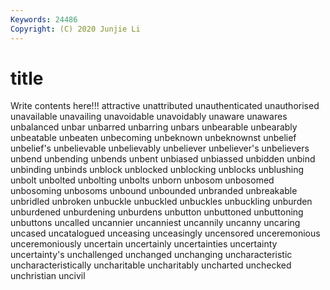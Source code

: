 ```yaml
---
Keywords: 24486
Copyright: (C) 2020 Junjie Li
---
```


# title

Write contents here!!!
attractive 
unattributed 
unauthenticated 
unauthorised 
unavailable 
unavailing 
unavoidable 
unavoidably 
unaware
unawares 
unbalanced 
unbar 
unbarred 
unbarring 
unbars 
unbearable 
unbearably 
unbeatable 
unbeaten
unbecoming 
unbeknown 
unbeknownst 
unbelief 
unbelief's 
unbelievable 
unbelievably 
unbeliever 
unbeliever's 
unbelievers
unbend 
unbending 
unbends 
unbent 
unbiased 
unbiassed 
unbidden 
unbind 
unbinding 
unbinds
unblock 
unblocked 
unblocking 
unblocks 
unblushing 
unbolt 
unbolted 
unbolting 
unbolts 
unborn
unbosom 
unbosomed 
unbosoming 
unbosoms 
unbound 
unbounded 
unbranded 
unbreakable 
unbridled 
unbroken
unbuckle 
unbuckled 
unbuckles 
unbuckling 
unburden 
unburdened 
unburdening 
unburdens 
unbutton 
unbuttoned
unbuttoning 
unbuttons 
uncalled 
uncannier 
uncanniest 
uncannily 
uncanny 
uncaring 
uncased 
uncatalogued
unceasing 
unceasingly 
uncensored 
unceremonious 
unceremoniously 
uncertain 
uncertainly 
uncertainties 
uncertainty 
uncertainty's
unchallenged 
unchanged 
unchanging 
uncharacteristic 
uncharacteristically 
uncharitable 
uncharitably 
uncharted 
unchecked 
unchristian
uncivil 
